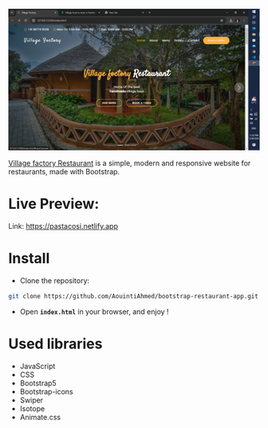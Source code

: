 ![Application screenshot](./assets/Screenshot%20my%20app.png)

[Village factory Restaurant](https://pastacosi.netlify.app) is a simple, modern and responsive website for restaurants, made with Bootstrap.

# Live Preview:

Link: https://pastacosi.netlify.app

# Install

- Clone the repository:

```bash
git clone https://github.com/AouintiAhmed/bootstrap-restaurant-app.git
```

- Open **`index.html`** in your browser, and enjoy !

# Used libraries

- JavaScript
- CSS
- Bootstrap5
- Bootstrap-icons
- Swiper
- Isotope
- Animate.css

